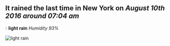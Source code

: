## It rained the last time in New York on *August 10th 2016 around 07:04 am*
💧  **light rain** *Humidity 93%*

![light rain](http://openweathermap.org/img/w/10d.png)
